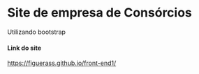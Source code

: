 # Site de empresa de Consórcios
Utilizando bootstrap

#### Link do site
<https://figuerass.github.io/front-end1/>
